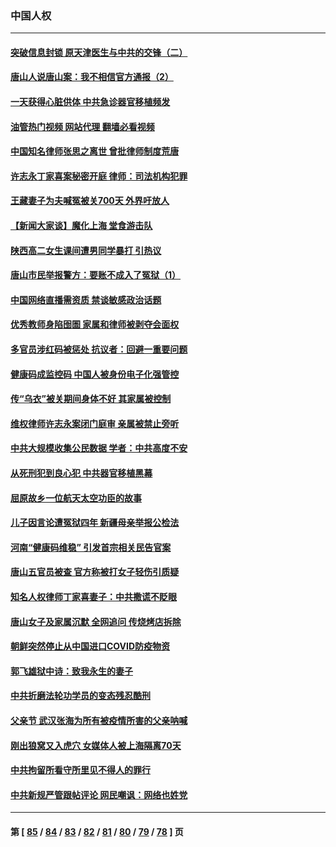 ### 中国人权
---
#### [突破信息封锁 原天津医生与中共的交锋（二）](../../pages/ncid278/n13767437.md?06261645) 
#### [唐山人说唐山案：我不相信官方通报（2）](../../pages/ncid278/n13766155.md?06261645) 
#### [一天获得心脏供体 中共急诊器官移植频发](../../pages/ncid278/n13764689.md?06261645) 
#### [油管热门视频 网站代理 翻墙必看视频](http://209.222.30.114:81/youtube.html?06261645)
#### [中国知名律师张思之离世 曾批律师制度荒唐](../../pages/ncid278/n13767199.md?06261645) 
#### [许志永丁家喜案秘密开庭 律师：司法机构犯罪](../../pages/ncid278/n13766929.md?06261645) 
#### [王藏妻子为夫喊冤被关700天 外界吁放人](../../pages/ncid278/n13766806.md?06261645) 
#### [【新闻大家谈】魔化上海 堂食游击队](../../pages/ncid278/n13766703.md?06261645) 
#### [陕西高二女生课间遭男同学暴打 引热议](../../pages/ncid278/n13766529.md?06261645) 
#### [唐山市民举报警方：要账不成入了冤狱（1）](../../pages/ncid278/n13766150.md?06261645) 
#### [中国网络直播需资质 禁谈敏感政治话题](../../pages/ncid278/n13766108.md?06261645) 
#### [优秀教师身陷囹圄 家属和律师被剥夺会面权](../../pages/ncid278/n13765832.md?06261645) 
#### [多官员涉红码被惩处 抗议者：回避一重要问题](../../pages/ncid278/n13766067.md?06261645) 
#### [健康码成监控码 中国人被身份电子化强管控](../../pages/ncid278/n13766021.md?06261645) 
#### [传“乌衣”被关期间身体不好 其家属被控制](../../pages/ncid278/n13765751.md?06261645) 
#### [维权律师许志永案闭门庭审 亲属被禁止旁听](../../pages/ncid278/n13765753.md?06261645) 
#### [中共大规模收集公民数据 学者：中共高度不安](../../pages/ncid278/n13765391.md?06261645) 
#### [从死刑犯到良心犯 中共器官移植黑幕](../../pages/ncid278/n13764669.md?06261645) 
#### [屈原故乡一位航天太空功臣的故事](../../pages/ncid278/n13764742.md?06261645) 
#### [儿子因言论遭冤狱四年 新疆母亲举报公检法](../../pages/ncid278/n13764718.md?06261645) 
#### [河南“健康码维稳” 引发首宗相关民告官案](../../pages/ncid278/n13764002.md?06261645) 
#### [唐山五官员被查 官方称被打女子轻伤引质疑](../../pages/ncid278/n13763907.md?06261645) 
#### [知名人权律师丁家喜妻子：中共撒谎不眨眼](../../pages/ncid278/n13763758.md?06261645) 
#### [唐山女子及家属沉默 全网追问 传烧烤店拆除](../../pages/ncid278/n13763578.md?06261645) 
#### [朝鲜突然停止从中国进口COVID防疫物资](../../pages/ncid278/n13763465.md?06261645) 
#### [郭飞雄狱中诗：致我永生的妻子](../../pages/ncid278/n13763350.md?06261645) 
#### [中共折磨法轮功学员的变态残忍酷刑](../../pages/ncid278/n13762772.md?06261645) 
#### [父亲节 武汉张海为所有被疫情所害的父亲呐喊](../../pages/ncid278/n13762770.md?06261645) 
#### [刚出狼窝又入虎穴 女媒体人被上海隔离70天](../../pages/ncid278/n13762308.md?06261645) 
#### [中共拘留所看守所里见不得人的罪行](../../pages/ncid278/n13761656.md?06261645) 
#### [中共新规严管跟帖评论 网民嘲讽：网络也姓党](../../pages/ncid278/n13762276.md?06261645) 

---
#### 第 [ [85](./85.md?06261645) / [84](./84.md?06261645) / [83](./83.md?06261645) / [82](./82.md?06261645) / [81](./81.md?06261645) / [80](./80.md?06261645) / [79](./79.md?06261645) / [78](./78.md?06261645) ] 页
